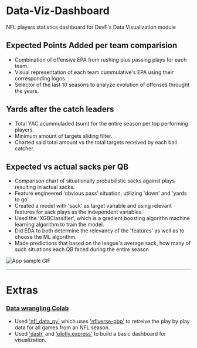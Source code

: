 # Data-Viz-Dashboard
NFL players statistics dashboard for DevF's Data Visualization module

## Expected Points Added per team comparision
- Combination of offensive EPA from rushing plus passing plays for each team.
- Visual representation of each team cummulative's EPA using their corresponding logos.
- Selector of the last 10 seasons to analyze evolution of offenses throught the years. 

## Yards after the catch leaders 
- Total YAC acummuladed (sum) for the entire season per top performing players.
- Minimum amount of targets sliding filter.
- Charted said total amount vs the total targets received by each ball catcher.

## Expected vs actual sacks per QB
- Comparison chart of situationally probabilistic sacks against plays resulting in actual sacks.
- Feature engineered 'obvious pass' situation, utilizing 'down' and 'yards to go'.
- Created a model with 'sack' as target variable and using relevant features for sack plays as the independent variables.
- Used the 'XGBClassifier', which is a gradient boosting algorithn machine learning algorithm to train the model. 
- Did EDA to both determine the relevancy of the 'features' as well as to choose the ML algorithm.
- Made predictions that based on the league's average sack, how many of such situations each QB faced during the entire season


![App sample GIF](https://github.com/fab8a/Data-Viz-Dashboard/blob/main/assets/sample.gif)

---

# Extras
### [Data wrangling Colab](https://colab.research.google.com/drive/1Fi001xmwjThMcLuw4FgTefySJMSjFurU?usp=sharing)

- Used ['nfl_data_py'](https://pypi.org/project/nfl-data-py/) which uses ['nflverse-pbp'](https://github.com/nflverse/nflverse-pbp) to retreive the play by play data for all games from an NFL season.
- Used ['dash'](https://dash.plotly.com/) and ['plotly.express'](https://plotly.com/python-api-reference/index.html) to build a basic dashboard for visualization.
